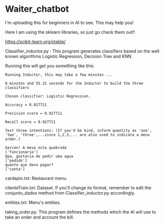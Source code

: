 # Waiter_chatbot
I'm uploading this for beginners in AI to see. This may help you!

Here I am using the sklearn libraries, so just go check them out!!

https://scikit-learn.org/stable/


Classifier_inductor.py : This program generates classifiers based on the well known algorithms Logistic Regression, Decision Tree and KNN.

  Running this will get you something like this:
  
    Running Inductor, this may take a few minutes ...
    
    8 minutes and 55.31 seconds for the Inductor to build the three classifiers
    
    Chosen classifier: Logistic Regression.
    
    Accuracy = 0.927711
    
    Precision score = 0.927711
    
    Recall score = 0.927711

    Test three intentions: (If you'd be kind, inform quantity as 'one', 'two', 'three',...since 1,2,3,... are also used to indicate a menu order.)

    Garcon! A mesa esta quebrada
    ['funcionario']
    Opa, gostaria de pedir uma agua
    ['pedido']
    quanto que devo pagar?
    ['conta']

cardapio.txt: Restaurant menu.

clienteTrain.txt: Dataset. If you'll change its format, remember to edit the conjunto_dados method from Classifier_inductor.py accordingly.

entities.txt: Menu's entities.

taking_order.py: This program defines the methods which the AI will use to take an order and account the bill.
